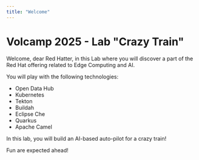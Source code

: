 ```yaml
---
title: "Welcome"
---
```


# Volcamp 2025 - Lab "Crazy Train"

Welcome, dear Red Hatter, in this Lab where you will discover a part of the Red Hat offering related to Edge Computing and AI.

You will play with the following technologies:

- Open Data Hub
- Kubernetes
- Tekton
- Buildah
- Eclipse Che
- Quarkus
- Apache Camel

In this lab, you will build an AI-based auto-pilot for a crazy train!

Fun are expected ahead!
